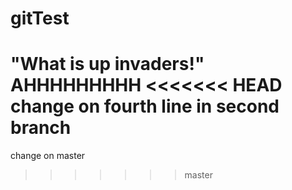 # gitTest
"What is up invaders!"
AHHHHHHHHH
<<<<<<< HEAD
change on fourth line in second branch
=======
change on master
>>>>>>> master

